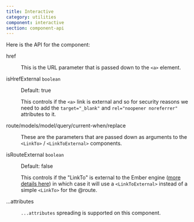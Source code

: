 ```yaml
---
title: Interactive
category: utilities
component: interactive
section: component-api
---
```


Here is the API for the component:

<dl class="dummy-component-props" aria-labelledby="component-api-interactive"><dt>href</dt><dd><p>This is the URL parameter that is passed down to the <code>&lt;a&gt;</code> element.</p></dd><dt>isHrefExternal <code>boolean</code></dt><dd><p>Default: <span class="default">true</span></p><p>This controls if the <code>&lt;a&gt;</code> link is external and so for security reasons we need to add the <code>target="_blank"</code> and <code>rel="noopener noreferrer"</code> attributes to it.</p></dd><dt>route/models/model/query/current-when/replace</dt><dd><p>These are the parameters that are passed down as arguments to the <code>&lt;LinkTo&gt;</code> / <code>&lt;LinkToExternal&gt;</code> components.</p></dd><dt>isRouteExternal <code>boolean</code></dt><dd><p>Default: <span class="default">false</span></p><p>This controls if the "LinkTo" is external to the Ember engine (<a href="https://ember-engines.com/docs/link-to-external" target="_blank" rel="noopener noreferrer">more details here</a>) in which case it will use a <code>&lt;LinkToExternal&gt;</code> instead of a simple <code>&lt;LinkTo&gt;</code> for the @route.</p></dd><dt>...attributes</dt><dd><p><code class="dummy-code">...attributes</code> spreading is supported on this component.</p></dd></dl>